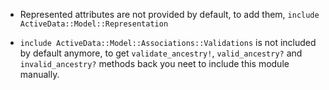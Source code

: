 * Represented attributes are not provided by default, to add them, `include ActiveData::Model::Representation`

* `include ActiveData::Model::Associations::Validations` is not included by default anymore, to get `validate_ancestry!`, `valid_ancestry?` and `invalid_ancestry?` methods back you neet to include this module manually.
